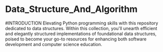 # Data_Structure_And_Algorithm
#INTRODUCTION
Elevating  Python programming skills with this repository dedicated to data structures. Within this collection, you'll unearth efficient and elegantly structured implementations of foundational data structures, poised to become your go-to resources for enhancing both software development and computer science education.
